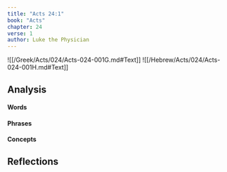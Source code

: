 ```yaml
---
title: "Acts 24:1"
book: "Acts"
chapter: 24
verse: 1
author: Luke the Physician
---
```

![[/Greek/Acts/024/Acts-024-001G.md#Text]]
![[/Hebrew/Acts/024/Acts-024-001H.md#Text]]

## Analysis

#### Words

#### Phrases

#### Concepts

## Reflections
